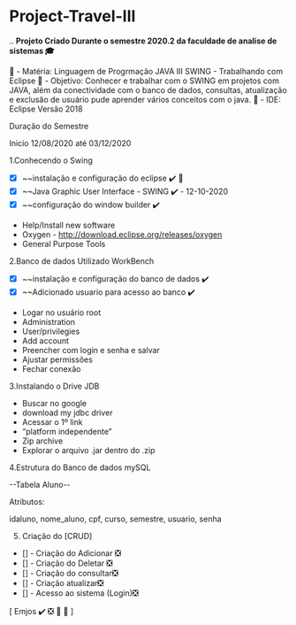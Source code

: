 # Project-Travel-III
..
**Projeto Criado Durante o semestre 2020.2 da faculdade de analise de sistemas 🎓** 

🔧 - Matéria: Linguagem de Progrmação JAVA III SWING - Trabalhando com Eclipse
🔧 - Objetivo: Conhecer e trabalhar com o SWING em projetos com JAVA, além da conectividade com o banco de dados, consultas, atualização e exclusão de usuário pude aprender vários conceitos com o java.
🔧 - IDE: Eclipse Versão 2018

Duração do Semestre

Inicio 12/08/2020 até 03/12/2020

1.Conhecendo o Swing 
- [x] 	~~instalação e configuração do eclipse ✔️ 🔔 
- [x]   ~~Java Graphic User Interface - SWING ✔️ - 12-10-2020  
- [x]   ~~configuração do  window builder  ✔️ 
- Help/Install new software
- Oxygen - http://download.eclipse.org/releases/oxygen
- General Purpose Tools

2.Banco de dados Utilizado WorkBench
- [x] 	~~instalação e configuração do banco de dados ✔️ 
- [x] 	~~Adicionado usuario para acesso ao banco  ✔️ 
- Logar no usuário root
- Administration
- User/privilegies
- Add account
- Preencher com login e senha e salvar
- Ajustar permissões
- Fechar conexão

3.Instalando o Drive JDB
- Buscar no google
- download my jdbc driver
- Acessar o 1º link
- “platform independente”
- Zip archive
- Explorar o arquivo .jar dentro do .zip



4.Estrutura do Banco de dados mySQL

--Tabela Aluno--

Atributos:

idaluno,
nome_aluno,
cpf,
curso,
semestre, 
usuario, 
senha 

5. Criação do [CRUD]
- [] - Criação do Adicionar ❎
- [] - Criação do Deletar ❎
- [] - Criação do consultar❎
- [] - Criação atualizar❎
- [] - Acesso ao sistema (Login)❎

[ Emjos ✔️  ❎  🔔 🌟 ]


 



